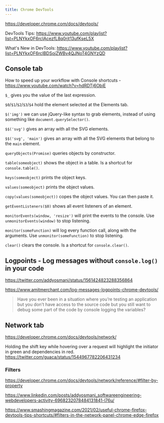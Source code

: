 ```yaml
---
title: Chrome DevTools
---
```


https://developer.chrome.com/docs/devtools/

DevTools Tips: https://www.youtube.com/playlist?list=PLNYkxOF6rcIAcezfL8q0rjt13ufKseL5X

What's New in DevTools: https://www.youtube.com/playlist?list=PLNYkxOF6rcIBDSojZWBv4QJNoT4GNYzQD

## Console tab

How to speed up your workflow with Console shortcuts - https://www.youtube.com/watch?v=hdRDTj6ObiE

`$_` gives you the value of the last expression.

`$0`/`$1`/`$2`/`$3`/`$4` hold the element selected at the Elements tab.

`$('img')` we can use jQuery-like syntax to grab elements, instead of using something like `document.querySelector()`.

`$$('svg')` gives an array with all the SVG elements.

`$$('svg', 'main')` gives an array with all the SVG elements that belong to the `main` element.

`queryObjects(Promise)` queries objects by constructor.

`table(someobject)` shows the object in a table. Is a shortcut for `console.table()`.

`keys(someobject)` prints the object keys.

`values(someobject)` prints the object values.

`copy(values(someobject))` copes the object values. You can then paste it.

`getEventListeners($0)` shows all event listeners of an element.

`monitorEvents(window, 'resize')` will print the events to the console. Use `unmonitorEvents(window)` to stop listening.

`monitor(someFunction)` will log every function call, along with the arguments. Use `unmonitor(someFunction)` to stop listening.

`clear()` clears the console. Is a shortcut for `console.clear()`.

## Logpoints - Log messages without `console.log()` in your code

https://twitter.com/addyosmani/status/1561424823288356864

https://www.amitmerchant.com/log-messages-logpoints-chrome-devtools/

> Have you ever been in a situation where you’re testing an application but you don’t have access to the source code but you still want to debug some part of the code by console logging the variables?

## Network tab

https://developer.chrome.com/docs/devtools/network/

Holding the shift key while hovering over a request will highlight the initiator in green and dependencies in red. https://twitter.com/guaca/status/1544967782206431234

### Filters

https://developer.chrome.com/docs/devtools/network/reference/#filter-by-property

https://www.linkedin.com/posts/addyosmani_softwareengineering-webdevelopers-activity-6968232078484131841-l76u/

https://www.smashingmagazine.com/2021/02/useful-chrome-firefox-devtools-tips-shortcuts/#filters-in-the-network-panel-chrome-edge-firefox
